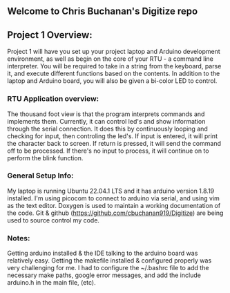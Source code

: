 ## Welcome to Chris Buchanan's Digitize repo

## Project 1 Overview:
Project 1 will have you set up your project laptop and Arduino development environment, as well as begin on the core of your RTU - a command line interpreter. You will be required to take in a string from the keyboard, parse it, and execute different functions based on the contents. In addition to the laptop and Arduino board, you will also be given a bi-color LED to control.

### RTU Application overview:
The thousand foot view is that the program interprets commands and implements them. Currently, it can control led's and show information through the serial connection. It does this by continuously looping and checking for input, then controling the led's. If input is entered, it will print the character back to screen. If return is pressed, it will send the command off to be processed. If there's no input to process, it will continue on to perform the blink function.

### General Setup Info:
My laptop is running Ubuntu 22.04.1 LTS and it has arduino version 1.8.19 installed. I'm using picocom to connect to arduino via serial, and using vim as the text editor. Doxygen is used to maintain a working documentation of the code. Git & github (https://github.com/cbuchanan919/Digitize) are being used to source control my code.

### Notes:
Getting arduino installed & the IDE talking to the arduino board was relatively easy. Getting the makefile installed & configured properly was very challenging for me. I had to configure the ~/.bashrc file to add the necessary make paths, google error messages, and add the include arduino.h in the main file, (etc).



